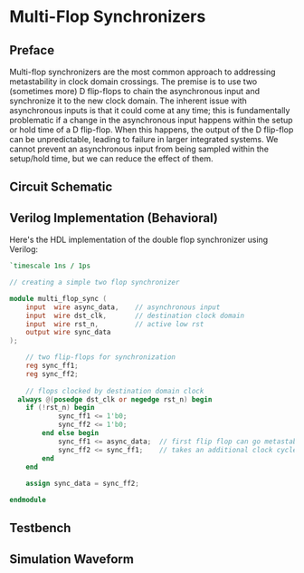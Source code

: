 # Multi-Flop Synchronizers

## Preface
Multi-flop synchronizers are the most common approach to addressing metastability in clock domain crossings. The premise is to use
two (sometimes more) D flip-flops to chain the asynchronous input and synchronize it to the new clock domain. The inherent issue 
with asynchronous inputs is that it could come at any time; this is fundamentally problematic if a change in the asynchronous input
happens within the setup or hold time of a D flip-flop. When this happens, the output of the D flip-flop can be unpredictable, leading
to failure in larger integrated systems. We cannot prevent an asynchronous input from being sampled within the setup/hold time, but we 
can reduce the effect of them.

## Circuit Schematic

## Verilog Implementation (Behavioral)

Here's the HDL implementation of the double flop synchronizer using Verilog:

```Verilog
`timescale 1ns / 1ps

// creating a simple two flop synchronizer

module multi_flop_sync (
    input  wire async_data,    // asynchronous input
    input  wire dst_clk,       // destination clock domain
    input  wire rst_n,         // active low rst     
    output wire sync_data      
);

    // two flip-flops for synchronization
    reg sync_ff1;
    reg sync_ff2;
    
    // flops clocked by destination domain clock
  always @(posedge dst_clk or negedge rst_n) begin
    if (!rst_n) begin
            sync_ff1 <= 1'b0;
            sync_ff2 <= 1'b0;
        end else begin
            sync_ff1 <= async_data;  // first flip flop can go metastable here
            sync_ff2 <= sync_ff1;    // takes an additional clock cycle to propagate
        end
    end
    
    assign sync_data = sync_ff2;

endmodule
```
## Testbench 

## Simulation Waveform
